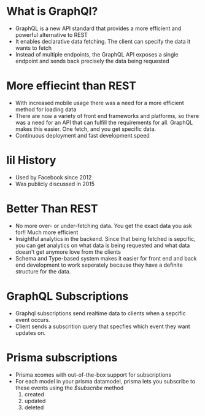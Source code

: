 # What is GraphQl?
+ GraphQL is a new API standard that provides a more efficient and powerful alternative to REST
+ It enables declarative data fetching. The client can specify the data it wants to fetch
+ Instead of multiple endpoints, the GraphQL API exposes a single endpoint and sends back precisely the data being requested 

# More effiecint than REST 
+ With increased mobile usage there was a need for a more efficient method for loading data
+ There are now a variety of front end frameworks and platforms, so there was a need for an API that can fulfill the requirements for all. GraphQL makes this easier. One fetch, and you get specific data.
+ Continuous deployment and fast development speed

# lil History 
+ Used by Facebook since 2012 
+ Was publicly discussed in 2015 

# Better Than REST 
+ No more over- or under-fetching data. You get the exact data you ask for!! Much more efficient 
+ Insightful analytics in the backend. Since that being fetched is sepcific, you can get analytics on what data is being requested and what data doesn't get anymore love from the clients 
+ Schema and Type-based system makes it easier for front end and back end development to work seperately because they have a definite structure for the data. 

 # GraphQL Subscriptions 
 + Graphql subscriptions send realtime data to clients when a sepcific event occurs.
 + Client sends a subscrition query that specfies which event they want updates on.

# Prisma subscriptions 
+ Prisma xcomes with out-of-the-box support for subscriptions
+ For each model in your prisma datamodel, prisma lets you subscribe to these events using the *$subscribe* method
  1. created
  2. updated
  3. deleted


